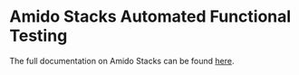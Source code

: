 # Amido Stacks Automated Functional Testing

The full documentation on Amido Stacks can be found [here](https://amido.github.io/stacks/).
